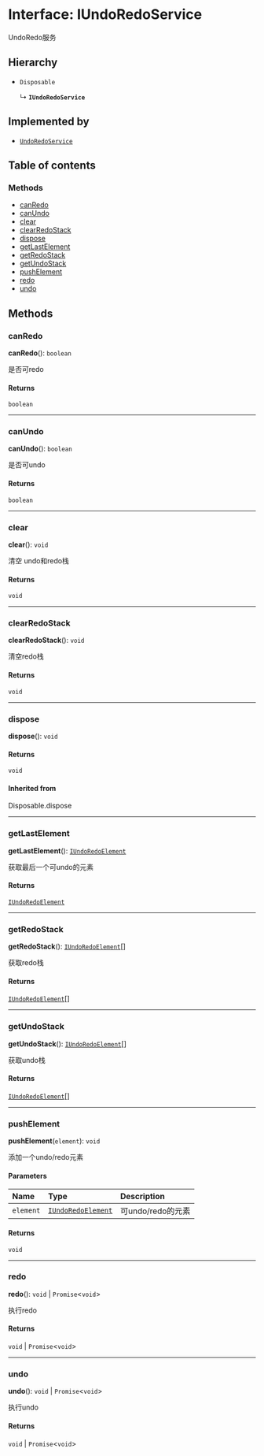 # Interface: IUndoRedoService

UndoRedo服务

## Hierarchy

* `Disposable`

  ↳ **`IUndoRedoService`**

## Implemented by

* [`UndoRedoService`](/en/auto-docs/fixed-history-plugin/classes/UndoRedoService.md)

## Table of contents

### Methods

* [canRedo](/en/auto-docs/fixed-history-plugin/interfaces/IUndoRedoService.md#canredo)
* [canUndo](/en/auto-docs/fixed-history-plugin/interfaces/IUndoRedoService.md#canundo)
* [clear](/en/auto-docs/fixed-history-plugin/interfaces/IUndoRedoService.md#clear)
* [clearRedoStack](/en/auto-docs/fixed-history-plugin/interfaces/IUndoRedoService.md#clearredostack)
* [dispose](/en/auto-docs/fixed-history-plugin/interfaces/IUndoRedoService.md#dispose)
* [getLastElement](/en/auto-docs/fixed-history-plugin/interfaces/IUndoRedoService.md#getlastelement)
* [getRedoStack](/en/auto-docs/fixed-history-plugin/interfaces/IUndoRedoService.md#getredostack)
* [getUndoStack](/en/auto-docs/fixed-history-plugin/interfaces/IUndoRedoService.md#getundostack)
* [pushElement](/en/auto-docs/fixed-history-plugin/interfaces/IUndoRedoService.md#pushelement)
* [redo](/en/auto-docs/fixed-history-plugin/interfaces/IUndoRedoService.md#redo)
* [undo](/en/auto-docs/fixed-history-plugin/interfaces/IUndoRedoService.md#undo)

## Methods

### canRedo

**canRedo**(): `boolean`

是否可redo

#### Returns

`boolean`

***

### canUndo

**canUndo**(): `boolean`

是否可undo

#### Returns

`boolean`

***

### clear

**clear**(): `void`

清空 undo和redo栈

#### Returns

`void`

***

### clearRedoStack

**clearRedoStack**(): `void`

清空redo栈

#### Returns

`void`

***

### dispose

**dispose**(): `void`

#### Returns

`void`

#### Inherited from

Disposable.dispose

***

### getLastElement

**getLastElement**(): [`IUndoRedoElement`](/en/auto-docs/fixed-history-plugin/interfaces/IUndoRedoElement.md)

获取最后一个可undo的元素

#### Returns

[`IUndoRedoElement`](/en/auto-docs/fixed-history-plugin/interfaces/IUndoRedoElement.md)

***

### getRedoStack

**getRedoStack**(): [`IUndoRedoElement`](/en/auto-docs/fixed-history-plugin/interfaces/IUndoRedoElement.md)\[]

获取redo栈

#### Returns

[`IUndoRedoElement`](/en/auto-docs/fixed-history-plugin/interfaces/IUndoRedoElement.md)\[]

***

### getUndoStack

**getUndoStack**(): [`IUndoRedoElement`](/en/auto-docs/fixed-history-plugin/interfaces/IUndoRedoElement.md)\[]

获取undo栈

#### Returns

[`IUndoRedoElement`](/en/auto-docs/fixed-history-plugin/interfaces/IUndoRedoElement.md)\[]

***

### pushElement

**pushElement**(`element`): `void`

添加一个undo/redo元素

#### Parameters

| Name | Type | Description |
| :------ | :------ | :------ |
| `element` | [`IUndoRedoElement`](/en/auto-docs/fixed-history-plugin/interfaces/IUndoRedoElement.md) | 可undo/redo的元素 |

#### Returns

`void`

***

### redo

**redo**(): `void` | `Promise`<`void`>

执行redo

#### Returns

`void` | `Promise`<`void`>

***

### undo

**undo**(): `void` | `Promise`<`void`>

执行undo

#### Returns

`void` | `Promise`<`void`>
